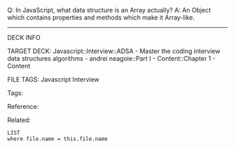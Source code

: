 Q: In JavaScript, what data structure is an Array actually?
A: An Object which contains properties and methods which make it Array-like.
<!--ID: 1690026321864-->

---

DECK INFO

TARGET DECK: Javascript::Interview::ADSA - Master the coding interview data structures algorithms - andrei neagoie::Part I - Content::Chapter 1 - Content

FILE TAGS: Javascript Interview

Tags:

Reference:

Related:

```dataview
LIST
where file.name = this.file.name
```
